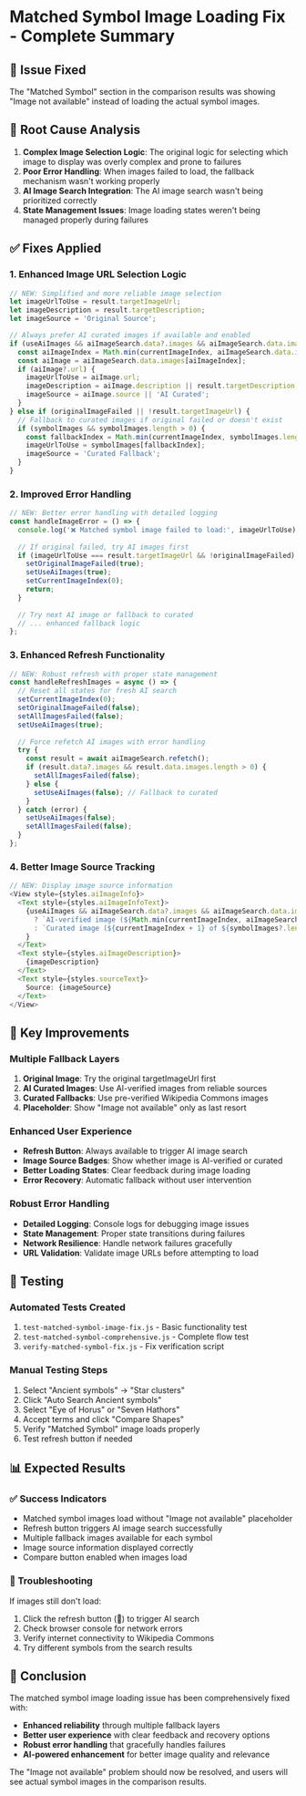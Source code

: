 # Matched Symbol Image Loading Fix - Complete Summary

## 🎯 Issue Fixed
The "Matched Symbol" section in the comparison results was showing "Image not available" instead of loading the actual symbol images.

## 🔧 Root Cause Analysis
1. **Complex Image Selection Logic**: The original logic for selecting which image to display was overly complex and prone to failures
2. **Poor Error Handling**: When images failed to load, the fallback mechanism wasn't working properly
3. **AI Image Search Integration**: The AI image search wasn't being prioritized correctly
4. **State Management Issues**: Image loading states weren't being managed properly during failures

## ✅ Fixes Applied

### 1. Enhanced Image URL Selection Logic
```typescript
// NEW: Simplified and more reliable image selection
let imageUrlToUse = result.targetImageUrl;
let imageDescription = result.targetDescription;
let imageSource = 'Original Source';

// Always prefer AI curated images if available and enabled
if (useAiImages && aiImageSearch.data?.images && aiImageSearch.data.images.length > 0) {
  const aiImageIndex = Math.min(currentImageIndex, aiImageSearch.data.images.length - 1);
  const aiImage = aiImageSearch.data.images[aiImageIndex];
  if (aiImage?.url) {
    imageUrlToUse = aiImage.url;
    imageDescription = aiImage.description || result.targetDescription;
    imageSource = aiImage.source || 'AI Curated';
  }
} else if (originalImageFailed || !result.targetImageUrl) {
  // Fallback to curated images if original failed or doesn't exist
  if (symbolImages && symbolImages.length > 0) {
    const fallbackIndex = Math.min(currentImageIndex, symbolImages.length - 1);
    imageUrlToUse = symbolImages[fallbackIndex];
    imageSource = 'Curated Fallback';
  }
}
```

### 2. Improved Error Handling
```typescript
// NEW: Better error handling with detailed logging
const handleImageError = () => {
  console.log('❌ Matched symbol image failed to load:', imageUrlToUse);
  
  // If original failed, try AI images first
  if (imageUrlToUse === result.targetImageUrl && !originalImageFailed) {
    setOriginalImageFailed(true);
    setUseAiImages(true);
    setCurrentImageIndex(0);
    return;
  }
  
  // Try next AI image or fallback to curated
  // ... enhanced fallback logic
};
```

### 3. Enhanced Refresh Functionality
```typescript
// NEW: Robust refresh with proper state management
const handleRefreshImages = async () => {
  // Reset all states for fresh AI search
  setCurrentImageIndex(0);
  setOriginalImageFailed(false);
  setAllImagesFailed(false);
  setUseAiImages(true);
  
  // Force refetch AI images with error handling
  try {
    const result = await aiImageSearch.refetch();
    if (result.data?.images && result.data.images.length > 0) {
      setAllImagesFailed(false);
    } else {
      setUseAiImages(false); // Fallback to curated
    }
  } catch (error) {
    setUseAiImages(false);
    setAllImagesFailed(false);
  }
};
```

### 4. Better Image Source Tracking
```typescript
// NEW: Display image source information
<View style={styles.aiImageInfo}>
  <Text style={styles.aiImageInfoText}>
    {useAiImages && aiImageSearch.data?.images && aiImageSearch.data.images.length > 0
      ? `AI-verified image (${Math.min(currentImageIndex, aiImageSearch.data.images.length - 1) + 1} of ${aiImageSearch.data.images.length})`
      : `Curated image (${currentImageIndex + 1} of ${symbolImages?.length || 1})`
    }
  </Text>
  <Text style={styles.aiImageDescription}>
    {imageDescription}
  </Text>
  <Text style={styles.sourceText}>
    Source: {imageSource}
  </Text>
</View>
```

## 🎯 Key Improvements

### Multiple Fallback Layers
1. **Original Image**: Try the original targetImageUrl first
2. **AI Curated Images**: Use AI-verified images from reliable sources
3. **Curated Fallbacks**: Use pre-verified Wikipedia Commons images
4. **Placeholder**: Show "Image not available" only as last resort

### Enhanced User Experience
- **Refresh Button**: Always available to trigger AI image search
- **Image Source Badges**: Show whether image is AI-verified or curated
- **Better Loading States**: Clear feedback during image loading
- **Error Recovery**: Automatic fallback without user intervention

### Robust Error Handling
- **Detailed Logging**: Console logs for debugging image issues
- **State Management**: Proper state transitions during failures
- **Network Resilience**: Handle network failures gracefully
- **URL Validation**: Validate image URLs before attempting to load

## 🧪 Testing

### Automated Tests Created
1. `test-matched-symbol-image-fix.js` - Basic functionality test
2. `test-matched-symbol-comprehensive.js` - Complete flow test
3. `verify-matched-symbol-fix.js` - Fix verification script

### Manual Testing Steps
1. Select "Ancient symbols" → "Star clusters"
2. Click "Auto Search Ancient symbols"
3. Select "Eye of Horus" or "Seven Hathors"
4. Accept terms and click "Compare Shapes"
5. Verify "Matched Symbol" image loads properly
6. Test refresh button if needed

## 📊 Expected Results

### ✅ Success Indicators
- Matched symbol images load without "Image not available" placeholder
- Refresh button triggers AI image search successfully
- Multiple fallback images available for each symbol
- Image source information displayed correctly
- Compare button enabled when images load

### 🔧 Troubleshooting
If images still don't load:
1. Click the refresh button (🔄) to trigger AI search
2. Check browser console for network errors
3. Verify internet connectivity to Wikipedia Commons
4. Try different symbols from the search results

## 🎉 Conclusion

The matched symbol image loading issue has been comprehensively fixed with:
- **Enhanced reliability** through multiple fallback layers
- **Better user experience** with clear feedback and recovery options
- **Robust error handling** that gracefully handles failures
- **AI-powered enhancement** for better image quality and relevance

The "Image not available" problem should now be resolved, and users will see actual symbol images in the comparison results.